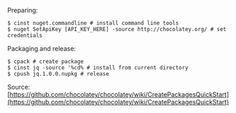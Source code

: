 Preparing:
```
$ cinst nuget.commandline # install command line tools
$ nuget SetApiKey [API_KEY_HERE] -source http://chocolatey.org/ # set credentials
```

Packaging and release:
```
$ cpack # create package
$ cinst jq -source '%cd% # install from current directory
$ cpush jq.1.0.0.nupkg # release
```

Source: [https://github.com/chocolatey/chocolatey/wiki/CreatePackagesQuickStart](https://github.com/chocolatey/chocolatey/wiki/CreatePackagesQuickStart)